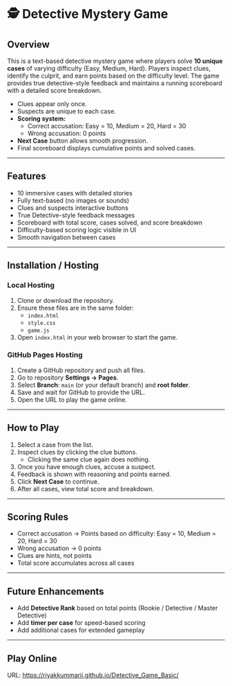 # 🕵️ Detective Mystery Game

## Overview
This is a text-based detective mystery game where players solve **10 unique cases** of varying difficulty (Easy, Medium, Hard). Players inspect clues, identify the culprit, and earn points based on the difficulty level. The game provides true detective-style feedback and maintains a running scoreboard with a detailed score breakdown.  

- Clues appear only once.  
- Suspects are unique to each case.  
- **Scoring system:**  
  - Correct accusation: Easy = 10, Medium = 20, Hard = 30  
  - Wrong accusation: 0 points  
- **Next Case** button allows smooth progression.  
- Final scoreboard displays cumulative points and solved cases.  

---

## Features
- 10 immersive cases with detailed stories  
- Fully text-based (no images or sounds)  
- Clues and suspects interactive buttons  
- True Detective-style feedback messages  
- Scoreboard with total score, cases solved, and score breakdown  
- Difficulty-based scoring logic visible in UI  
- Smooth navigation between cases  

---

## Installation / Hosting

### Local Hosting
1. Clone or download the repository.  
2. Ensure these files are in the same folder:  
   - `index.html`  
   - `style.css`  
   - `game.js`  
3. Open `index.html` in your web browser to start the game.  

### GitHub Pages Hosting
1. Create a GitHub repository and push all files.  
2. Go to repository **Settings → Pages**.  
3. Select **Branch**: `main` (or your default branch) and **root folder**.  
4. Save and wait for GitHub to provide the URL.  
5. Open the URL to play the game online.  

---

## How to Play
1. Select a case from the list.  
2. Inspect clues by clicking the clue buttons.  
   - Clicking the same clue again does nothing.  
3. Once you have enough clues, accuse a suspect.  
4. Feedback is shown with reasoning and points earned.  
5. Click **Next Case** to continue.  
6. After all cases, view total score and breakdown.  

---

## Scoring Rules
- Correct accusation → Points based on difficulty: Easy = 10, Medium = 20, Hard = 30  
- Wrong accusation → 0 points  
- Clues are hints, not points  
- Total score accumulates across all cases  

---

## Future Enhancements
- Add **Detective Rank** based on total points (Rookie / Detective / Master Detective)  
- Add **timer per case** for speed-based scoring  
- Add additional cases for extended gameplay

---

## Play Online
URL: https://riyakkummarii.github.io/Detective_Game_Basic/
